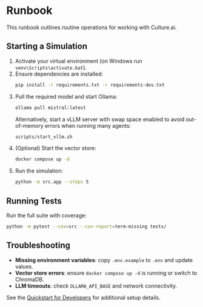 # Runbook

This runbook outlines routine operations for working with Culture.ai.

## Starting a Simulation
1. Activate your virtual environment (on Windows run `venv\Scripts\activate.bat`).
2. Ensure dependencies are installed:
   ```bash
   pip install -r requirements.txt -r requirements-dev.txt
   ```
3. Pull the required model and start Ollama:
   ```bash
   ollama pull mistral:latest
   ```
   Alternatively, start a vLLM server with swap space enabled to avoid
   out-of-memory errors when running many agents:
   ```bash
   scripts/start_vllm.sh
   ```
4. (Optional) Start the vector store:
   ```bash
   docker compose up -d
   ```
5. Run the simulation:
   ```bash
   python -m src.app --steps 5
   ```

## Running Tests
Run the full suite with coverage:
```bash
python -m pytest --cov=src --cov-report=term-missing tests/
```

## Troubleshooting
- **Missing environment variables**: copy `.env.example` to `.env` and update values.
- **Vector store errors**: ensure `docker compose up -d` is running or switch to ChromaDB.
- **LLM timeouts**: check `OLLAMA_API_BASE` and network connectivity.

See the [Quickstart for Developers](../README.md#quickstart-for-developers) for additional setup details.
